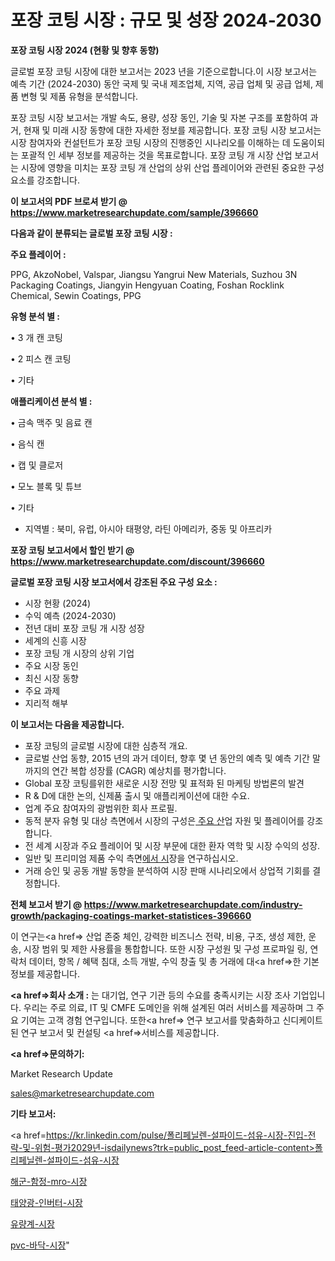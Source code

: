 # 포장 코팅 시장 : 규모 및 성장 2024-2030

<strong>포장 코팅 시장 2024 (현황 및 향후 동향)</strong>

글로벌 포장 코팅 시장에 대한 보고서는 2023 년을 기준으로합니다.이 시장 보고서는 예측 기간 (2024-2030) 동안 국제 및 국내 제조업체, 지역, 공급 업체 및 공급 업체, 제품 변형 및 제품 유형을 분석합니다.

포장 코팅 시장 보고서는 개발 속도, 용량, 성장 동인, 기술 및 자본 구조를 포함하여 과거, 현재 및 미래 시장 동향에 대한 자세한 정보를 제공합니다. 포장 코팅 시장 보고서는 시장 참여자와 컨설턴트가 포장 코팅 시장의 진행중인 시나리오를 이해하는 데 도움이되는 포괄적 인 세부 정보를 제공하는 것을 목표로합니다. 포장 코팅 개 시장 산업 보고서는 시장에 영향을 미치는 포장 코팅 개 산업의 상위 산업 플레이어와 관련된 중요한 구성 요소를 강조합니다.



<strong>이 보고서의 PDF 브로셔 받기 @ <a href=https://www.marketresearchupdate.com/sample/396660>https://www.marketresearchupdate.com/sample/396660</a></strong>



<strong>다음과 같이 분류되는 글로벌 포장 코팅 시장 :</strong>



<strong>주요 플레이어 :</strong>

PPG, AkzoNobel, Valspar, Jiangsu Yangrui New Materials, Suzhou 3N Packaging Coatings, Jiangyin Hengyuan Coating, Foshan Rocklink Chemical, Sewin Coatings, PPG



<strong>유형 분석 별 :</strong>

• 3 개 캔 코팅

• 2 피스 캔 코팅

• 기타



<strong>애플리케이션 분석 별 :</strong>

• 금속 맥주 및 음료 캔

• 음식 캔

• 캡 및 클로저

• 모노 블록 및 튜브

• 기타

<ul>
  <li>지역별 : 북미, 유럽, 아시아 태평양, 라틴 아메리카, 중동 및 아프리카</li>
</ul>


<strong>포장 코팅 보고서에서 할인 받기 @ <a href=https://www.marketresearchupdate.com/discount/396660>https://www.marketresearchupdate.com/discount/396660</a></strong>



<strong>글로벌 포장 코팅 시장 보고서에서 강조된 주요 구성 요소 :</strong>
<ul>
  <li>시장 현황 (2024)</li>
  <li>수익 예측 (2024-2030)</li>
  <li>전년 대비 포장 코팅 개 시장 성장</li>
  <li>세계의 신흥 시장</li>
  <li>포장 코팅 개 시장의 상위 기업</li>
  <li>주요 시장 동인</li>
  <li>최신 시장 동향</li>
  <li>주요 과제</li>
  <li>지리적 해부</li>
</ul>


<strong>이 보고서는 다음을 제공합니다.</strong>
<ul>
  <li>포장 코팅의 글로벌 시장에 대한 심층적 개요.</li>
  <li>글로벌 산업 동향, 2015 년의 과거 데이터, 향후 몇 년 동안의 예측 및 예측 기간 말까지의 연간 복합 성장률 (CAGR) 예상치를 평가합니다.</li>
  <li>Global 포장 코팅를위한 새로운 시장 전망 및 표적화 된 마케팅 방법론의 발견</li>
  <li>R &amp; D에 대한 논의, 신제품 출시 및 애플리케이션에 대한 수요.</li>
  <li>업계 주요 참여자의 광범위한 회사 프로필.</li>
  <li>동적 분자 유형 및 대상 측면에서 시장의 구성은<a href=> 주요 산</a>업 자원 및 플레이어를 강조합니다.</li>
  <li>전 세계 시장과 주요 플레이어 및 시장 부문에 대한 환자 역학 및 시장 수익의 성장.</li>
  <li>일반 및 프리미엄 제품 수익 측면<a href=>에서 시</a>장을 연구하십시오.</li>
  <li>거래 승인 및 공동 개발 동향을 분석하여 시장 판매 시나리오에서 상업적 기회를 결정합니다.</li>
</ul>



<strong>전체 보고서 받기 @ <a href=https://www.marketresearchupdate.com/industry-growth/packaging-coatings-market-statistices-396660>https://www.marketresearchupdate.com/industry-growth/packaging-coatings-market-statistices-396660</a></strong>

이 연구는<a href=> 산업 존중</a> 체인, 강력한 비즈니스 전략, 비용, 구조, 생성 제한, 운송, 시장 범위 및 제한 사용률을 통합합니다. 또한 시장 구성원 및 구성 프로파일 링, 연락처 데이터, 항목 / 혜택 침대, 소득 개발, 수익 창출 및 총 거래에 대<a href=>한 기본 </a>정보를 제공합니다.



<strong><a href=>회사 소</a>개 :</strong>
는 대기업, 연구 기관 등의 수요를 충족시키는 시장 조사 기업입니다. 우리는 주로 의료, IT 및 CMFE 도메인을 위해 설계된 여러 서비스를 제공하며 그 주요 기여는 고객 경험 연구입니다. 또한<a href=> 연구 보</a>고서를 맞춤화하고 신디케이트 된 연구 보고서 및 컨설팅 <a href=>서비스</a>를 제공합니다.



<strong><a href=>문의하기:</a></strong>

Market Research Update

sales@marketresearchupdate.com



<strong>기타 보고서:</strong>

<a href=https://kr.linkedin.com/pulse/폴리페닐렌-설파이드-섬유-시장-진입-전략-및-위험-평가2029년-isdailynews?trk=public_post_feed-article-content>폴리페닐렌-설파이드-섬유-시장</a>

<a href=https://www.linkedin.com/pulse/해군-함정-mro-시장-경쟁-분석-및-성장-잠재력-2029-trendsetters-talk-360-analysis/>해군-함정-mro-시장</a>

<a href=https://www.linkedin.com/pulse/태양광-인버터-시장-진입-전략-및-위험-평가2029년-isdailynews-ejjlf/>태양광-인버터-시장</a>

<a href=https://www.linkedin.com/pulse/유량계-시장-동향-및-성장-전망-analytics-alchemy-360-analysis-ycsdf/>유량계-시장</a>

<a href=https://www.linkedin.com/pulse/pvc-바닥-시장-세분화-연구-및-목표-고객2030년-survey-savvy-insights-360-analysis-lgyrc/>pvc-바닥-시장</a>"
